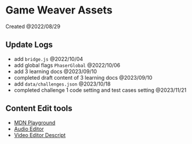 # Game Weaver Assets

Created @2022/08/29

## Update Logs

- add `bridge.js` @2022/10/04
- add global flags `PhaserGlobal` @2022/10/06
- add 3 learning docs @2023/09/10
- completed draft content of 3 learning docs @2023/09/10
- add `data/challenges.json` @2023/10/18
- completed challenge 1 code setting and test cases setting @2023/11/21


## Content Edit tools

- [MDN Playground](https://developer.mozilla.org/en-US/play)
- [Audio Editor](https://audiomass.co/)
- [Video Editor Descript](https://www.descript.com/)